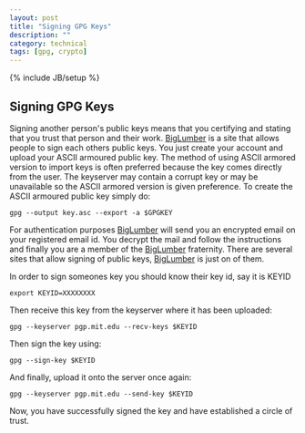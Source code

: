 ```yaml
---
layout: post
title: "Signing GPG Keys"
description: ""
category: technical
tags: [gpg, crypto]
---
```

{% include JB/setup %}

## Signing GPG Keys 

Signing another person's public keys means that you certifying and stating that you trust that person and their work. [BigLumber](http://biglumber.com/) is a site that allows people to sign each others public keys. You just create your account and upload your ASCII armoured public key. The method of using ASCII armored version to import keys is often preferred because the key comes directly from the user. The keyserver may contain a corrupt key or may be unavailable so the ASCII armored version is given preference. To create the ASCII armoured public key simply do:

`gpg --output key.asc --export -a $GPGKEY`

For authentication purposes [BigLumber](http://biglumber.com/) will send you an encrypted email on your registered email id. You decrypt the mail and follow the instructions and finally you are a member of the [BigLumber](http://biglumber.com/) fraternity. There are several sites that allow signing of public keys, [BigLumber](http://biglumber.com/) is just on of them.

In order to sign someones key you should know their key id, say it is KEYID

`export KEYID=XXXXXXXX`

Then receive this key from the keyserver where it has been uploaded:

`gpg --keyserver pgp.mit.edu --recv-keys $KEYID`

Then sign the key using:
 
`gpg --sign-key $KEYID`

And finally, upload it onto the server once again:

`gpg --keyserver pgp.mit.edu --send-key $KEYID`

Now, you have successfully signed the key and have established a circle of trust.


